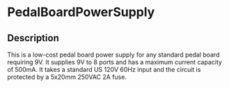 # PedalBoardPowerSupply

## Description
This is a low-cost pedal board power supply for any standard pedal board requiring 9V. It supplies 9V to 8 ports and has a maximum current capacity of 500mA. It takes a standard US 120V 60Hz input and the circuit is protected by a 5x20mm 250VAC 2A fuse.
